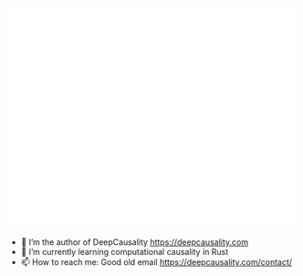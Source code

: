 
<picture>
  <img src="/github-metrics.svg" alt="Metrics">
</picture>

- 🔭 I’m the author of DeepCausality https://deepcausality.com
- 🌱 I’m currently learning computational causality in Rust
- 📫 How to reach me: Good old email https://deepcausality.com/contact/
